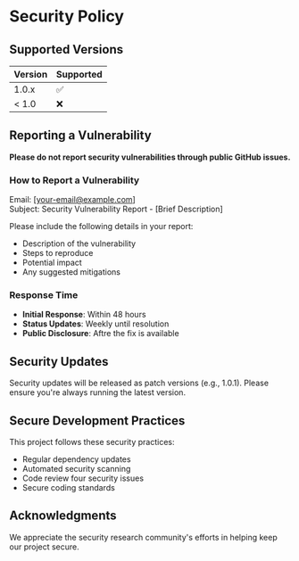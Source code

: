 # Security Policy

## Supported Versions

| Version | Supported          |
| ------- | ------------------ |
| 1.0.x   | :white_check_mark: |
| < 1.0   | :x:                |

## Reporting a Vulnerability

**Please do not report security vulnerabilities through public GitHub issues.**

### How to Report a Vulnerability

Email: [your-email@example.com]  
Subject: Security Vulnerability Report - [Brief Description]

Please include the following details in your report:
- Description of the vulnerability
- Steps to reproduce
- Potential impact
- Any suggested mitigations

### Response Time

- **Initial Response**: Within 48 hours
- **Status Updates**: Weekly until resolution
- **Public Disclosure**: Aftre the fix is available

## Security Updates

Security updates will be released as patch versions (e.g., 1.0.1). Please ensure you're always running the latest version.

## Secure Development Practices

This project follows these security practices:
- Regular dependency updates
- Automated security scanning
- Code review four security issues
- Secure coding standards

## Acknowledgments

We appreciate the security research community's efforts in helping keep our project secure.
